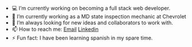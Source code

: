 - 💻 I’m currently working on becoming a full stack web developer.
- 🌱 I’m currently working as a MD state inspection mechanic at Chevrolet
- 👯 I’m always looking for new ideas and collaborators to work with.
- 📫 How to reach me: [Email](crisp73001@gmail.com) [Linkedin](https://www.linkedin.com/in/brian-crisp-265a39204/)
- ⚡ Fun fact: I have been learning spanish in my spare time.

